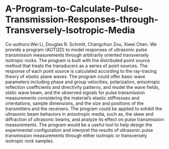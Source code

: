 # A-Program-to-Calculate-Pulse-Transmission-Responses-through-Transversely-Isotropic-Media
Co-authors:Wei Li, Douglas R. Schmitt, Changchun Zou, Xiwei Chen. We provide a program (AOTI2D) to model responses of ultrasonic pulse transmission measurements through arbitrarily oriented transversely isotropic rocks. The program is built with the distributed point source method that treats the transducers as a series of point sources. The response of each point source is calculated according to the ray-tracing theory of elastic plane waves. The program could offer basic wave parameters including phase and group velocities, polarization, anisotropic reflection coefficients and directivity patterns, and model the wave fields, static wave beam, and the observed signals for pulse transmission measurements considering the material’s elastic stiffnesses and orientations, sample dimensions, and the size and positions of the transmitters and the receivers. The program could be applied to exhibit the ultrasonic beam behaviors in anisotropic media, such as, the skew and diffraction of ultrasonic beams, and analyze its effect on pulse transmission measurements. The program would be a useful tool to help design the experimental configuration and interpret the results of ultrasonic pulse transmission measurements through either isotropic or transversely isotropic rock samples.
